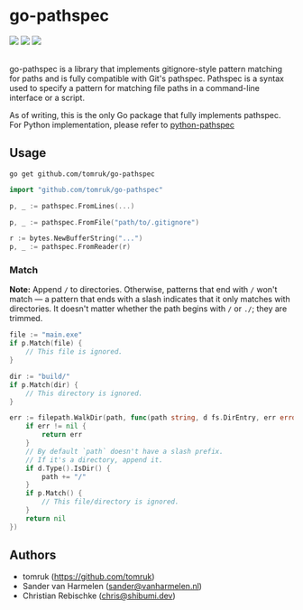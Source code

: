 # go-pathspec

<div align="left">
    <a href="https://github.com/tomruk/go-pathspec/actions/workflows/tests.yml"><img src="https://github.com/tomruk/go-pathspec/actions/workflows/tests.yml/badge.svg"></img></a>
    <a href="https://coveralls.io/github/tomruk/go-pathspec"><img src="https://coveralls.io/repos/github/tomruk/go-pathspec/badge.svg"></img></a>
    <a href="https://pkg.go.dev/github.com/tomruk/go-pathspec"><img src="https://pkg.go.dev/badge/github.com/tomruk/go-pathspec"></img></a>
</div><br>

go-pathspec is a library that implements gitignore-style pattern matching for paths and is fully compatible with Git's pathspec. Pathspec is a syntax used to specify a pattern for matching file paths in a command-line interface or a script.

As of writing, this is the only Go package that fully implements pathspec. For Python implementation, please refer to [python-pathspec](https://github.com/cpburnz/python-pathspec)

## Usage

`go get github.com/tomruk/go-pathspec`

```go
import "github.com/tomruk/go-pathspec"

p, _ := pathspec.FromLines(...)

p, _ := pathspec.FromFile("path/to/.gitignore")

r := bytes.NewBufferString("...")
p, _ := pathspec.FromReader(r)
```

### Match

**Note:** Append `/` to directories. Otherwise, patterns that end with `/` won't match — a pattern that ends with a slash indicates that it only matches with directories. It doesn't matter whether the path begins with `/` or `./`; they are trimmed.

```go
file := "main.exe"
if p.Match(file) {
    // This file is ignored.
}

dir := "build/"
if p.Match(dir) {
    // This directory is ignored.
}

err := filepath.WalkDir(path, func(path string, d fs.DirEntry, err error) error {
    if err != nil {
        return err
    }
    // By default `path` doesn't have a slash prefix.
    // If it's a directory, append it.
    if d.Type().IsDir() {
        path += "/"
    }
    if p.Match() {
        // This file/directory is ignored.
    }
    return nil
})
```

## Authors

- tomruk (https://github.com/tomruk)
- Sander van Harmelen (<sander@vanharmelen.nl>)
- Christian Rebischke (<chris@shibumi.dev>)
